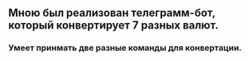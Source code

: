 ## Мною был реализован телеграмм-бот, который конвертирует 7 разных валют.
### Умеет принмать две разные команды для конвертации. 
